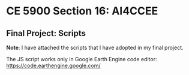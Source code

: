 # CE 5900 Section 16: AI4CCEE
## Final Project: Scripts
**Note**: I have attached the scripts that I have adopted in my final project. 

The JS script works only in Google Earth Engine code editor: https://code.earthengine.google.com/
